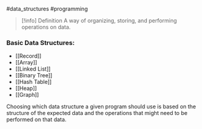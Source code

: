 #data_structures #programming 

>[!info] Definition
>A way of organizing, storing, and performing operations on data.

### Basic Data Structures:
- [[Record]]
- [[Array]]
- [[Linked List]]
- [[Binary Tree]]
- [[Hash Table]]
- [[Heap]]
- [[Graph]]

Choosing which data structure a given program should use is based on the structure of the expected data and the operations that might need to be performed on that data.